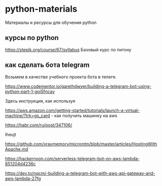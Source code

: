 # python-materials
Материалы и ресурсы для обучения python

## курсы по python
https://stepik.org/course/67/syllabus Базовый курс по питону 


## как сделать бота telegram

Возьмем в качестве учебного проекта бота в телеге. 

https://www.codementor.io/garethdwyer/building-a-telegram-bot-using-python-part-1-goi5fncay

Здесь инструкция, как используя 

https://aws.amazon.com/getting-started/tutorials/launch-a-virtual-machine/?trk=gs_card - как получить машинку на aws



https://habr.com/ru/post/347106/


lheujt

https://github.com/xraymemory/micromtn/blob/master/articles/HostingWithApache.md



https://hackernoon.com/serverless-telegram-bot-on-aws-lambda-851204d4236c

https://dev.to/nqcm/-building-a-telegram-bot-with-aws-api-gateway-and-aws-lambda-27fg
